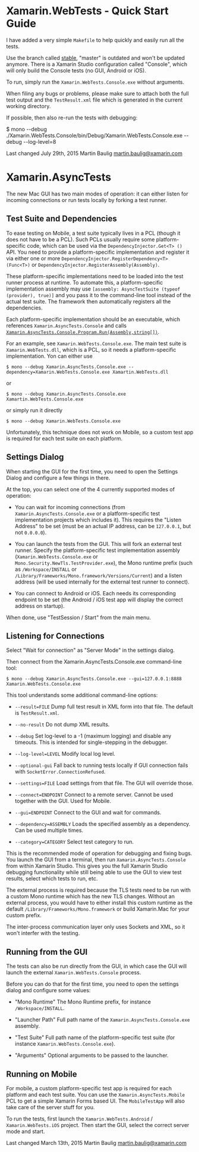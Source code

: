 Xamarin.WebTests - Quick Start Guide
====================================

I have added a very simple `Makefile` to help quickly and easily run all the tests.

Use the branch called [stable](https://github.com/xamarin/web-tests/tree/stable), "master"
is outdated and won't be updated anymore.  There is a Xamarin Studio configuration called
"Console", which will only build the Console tests (no GUI, Android or iOS).

To run, simply run the `Xamarin.WebTests.Console.exe` without arguments.

When filing any bugs or problems, please make sure to attach both the full test output
and the `TestResult.xml` file which is generated in the current working directory.

If possible, then also re-run the tests with debugging:

   $ mono --debug ./Xamarin.WebTests.Console/bin/Debug/Xamarin.WebTests.Console.exe --debug --log-level=8


Last changed July 29th, 2015
Martin Baulig <martin.baulig@xamarin.com>



Xamarin.AsyncTests
==================

The new Mac GUI has two main modes of operation: it can either listen for incoming connections or
run tests locally by forking a test runner.

Test Suite and Dependencies
---------------------------

To ease testing on Mobile, a test suite typically lives in a PCL (though it does not have to
be a PCL).  Such PCLs usually require some platform-specific code, which can be used via the
`DependencyInjector.Get<T> ()` API.  You need to provide a platform-specific implementation
and register it via either one or more `DependencyInjector.RegisterDependency<T> (Func<T>)` or
`DependencyInjector.RegisterAssembly(Assembly)`.

These platform-specific implementations need to be loaded into the test runner process at
runtime.  To automate this, a platform-specific implementation assembly may use
`[assembly: AsyncTestSuite (typeof (provider), true)]` and you pass it to the command-line
tool instead of the actual test suite.  The framework then automatically registers all the
dependencies.

Each platform-specific implementation should be an executable, which references `Xamarin.AsyncTests.Console` and calls [`Xamarin.AsyncTests.Console.Program.Run(Assembly,string[])`](https://github.com/xamarin/web-tests/blob/martin-newtls/Xamarin.AsyncTests.Console/Program.cs#L95). 

For an example, see `Xamarin.WebTests.Console.exe`.  The main test suite is `Xamarin.WebTests.dll`,
which is a PCL, so it needs a platform-specific implementation.  Yon can either use

    $ mono --debug Xamarin.AsyncTests.Console.exe --dependency=Xamarin.WebTests.Console.exe Xamartin.WebTests.dll

or

    $ mono --debug Xamarin.AsyncTests.Console.exe Xamartin.WebTests.Console.exe

or simply run it directly

    $ mono --debug Xamarin.WebTests.Console.exe

Unfortunately, this technique does not work on Mobile, so a custom test app is required for
each test suite on each platform.

Settings Dialog
---------------

When starting the GUI for the first time, you need to open the Settings Dialog and configure a few things in there.

At the top, you can select one of the 4 currently supported modes of operation:

* You can wait for incoming connections (from `Xamarin.AsyncTests.Console.exe` or a platform-specific test implementation projects which includes it).  This requires the "Listen Address" to be set (must be an actual IP address, can be `127.0.0.1`, but not `0.0.0.0`).

* You can launch the tests from the GUI.  This will fork an external test runner.  Specify the platform-specific test implementation assembly (`Xamarin.WebTests.Console.exe` or `Mono.Security.NewTls.TestProvider.exe`), the Mono runtime prefix (such as `/Workspace/INSTALL` or `/Library/Frameworks/Mono.framework/Versions/Current`) and a listen address (will be used internally for the external test runner to connect).

* You can connect to Android or iOS.  Each needs its corresponding endpoint to be set (the Android / iOS test app will display the correct address on startup).

When done, use "TestSession / Start" from the main menu.

Listening for Connections
-------------------------

Select "Wait for connection" as "Server Mode" in the settings dialog.

Then connect from the Xamarin.AsyncTests.Console.exe command-line tool:

    $ mono --debug Xamarin.AsyncTests.Console.exe --gui=127.0.0.1:8888 Xamarin.WebTests.Console.exe

This tool understands some additional command-line options:

* `--result=FILE`
  Dump full test result in XML form into that file.  The default is `TestResult.xml`.
  
* `--no-result`
  Do not dump XML results.
  
* `--debug`
  Set log-level to a -1 (maximum logging) and disable any timeouts.  This is intended for
  single-stepping in the debugger.

* `--log-level=LEVEL`
  Modify local log level.
  
* `--optional-gui`
  Fall back to running tests locally if GUI connection fails with `SocketError.ConnectionRefused`.
  
* `--settings=FILE`
  Load settings from that file.  The GUI will override those.

* `--connect=ENDPOINT`
  Connect to a remote server.  Cannot be used together with the GUI.  Used for Mobile.
  
* `--gui=ENDPOINT`
  Connect to the GUI and wait for commands.
  
* `--dependency=ASSEMBLY`
  Loads the specified assembly as a dependency.  Can be used multiple times.
  
* `--category=CATEGORY`
  Select test category to run.
  
This is the recommended mode of operation for debugging and fixing bugs.  You launch the
GUI from a terminal, then run `Xamarin.AsyncTests.Console` from within Xamarin Studio.  This
gives you the full Xamarin Studio debugging functionality while still being able to use the
GUI to view test results, select which tests to run, etc.

The external process is required because the TLS tests need to be run with a custom Mono
runtime which has the new TLS changes.  Without an external process, you would have to either
install this custom runtime as the default `/Library/Frameworks/Mono.framework` or build
Xamarin.Mac for your custom prefix.

The inter-process communication layer only uses Sockets and XML, so it won't interfer with
the testing.

Running from the GUI
--------------------

The tests can also be run directly from the GUI, in which case the GUI will launch the external
`Xamarin.WebTests.Console` process.

Before you can do that for the first time, you need to open the settings dialog and configure
some values:

* "Mono Runtime"
  The Mono Runtime prefix, for instance `/Workspace/INSTALL`.

* "Launcher Path"
  Full path name of the `Xamarin.AsyncTests.Console.exe` assembly.
  
* "Test Suite"
  Full path name of the platform-specific test suite (for instance `Xamarin.WebTests.Console.exe`).
  
* "Arguments"
  Optional arguments to be passed to the launcher.
  
Running on Mobile
-----------------

For mobile, a custom platform-specific test app is required for each platform and each test suite.  You can use the `Xamarin.AsyncTests.Mobile` PCL to get a simple Xamarin Forms based UI.  The `MobileTestApp` will also take care of the server stuff for you.

To run the tests, first launch the `Xamarin.WebTests.Android` / `Xamarin.WebTests.iOS` project.  Then start the GUI, select the correct server mode and start.


Last changed March 13th, 2015
Martin Baulig <martin.baulig@xamarin.com>

